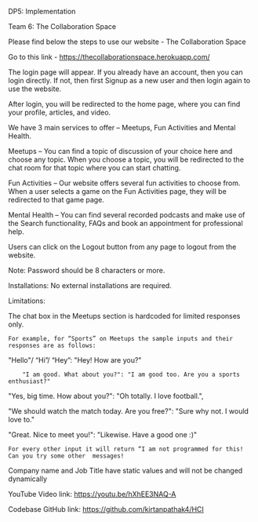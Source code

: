 DP5: Implementation 

Team 6: The Collaboration Space 

Please find below the steps to use our website - The Collaboration Space 

Go to this link - https://thecollaborationspace.herokuapp.com/ 

The login page will appear. If you already have an account, then you can login directly. If not, then first Signup as a new user and then login again to use the website. 

After login, you will be redirected to the home page, where you can find your profile, articles, and video. 

We have 3 main services to offer – Meetups, Fun Activities and Mental Health. 

Meetups – You can find a topic of discussion of your choice here and choose any topic. When you choose a topic, you will be redirected to the chat room for that topic where you can start chatting. 

Fun Activities – Our website offers several fun activities to choose from. When a user selects a game on the Fun Activities page, they will be redirected to that game page. 

Mental Health – You can find several recorded podcasts and make use of the Search functionality, FAQs and book an appointment for professional help. 

Users can click on the Logout button from any page to logout from the website. 

Note: Password should be 8 characters or more.  

Installations: No external installations are required. 

Limitations:  

The chat box in the Meetups section is hardcoded for limited responses only. 

	For example, for “Sports” on Meetups the sample inputs and their responses are as follows: 

"Hello"/ “Hi”/ “Hey”: "Hey! How are you?" 

      	"I am good. What about you?": "I am good too. Are you a sports enthusiast?" 

"Yes, big time. How about you?": "Oh totally. I love football.", 

"We should watch the match today. Are you free?": "Sure why not. I would love to." 

"Great. Nice to meet you!": "Likewise. Have a good one :)" 

	For every other input it will return “I am not programmed for this! Can you try some other 	messages! 

Company name and Job Title have static values and will not be changed dynamically 

YouTube Video link: https://youtu.be/hXhEE3NAQ-A 

Codebase GitHub link: https://github.com/kirtanpathak4/HCI 

 
